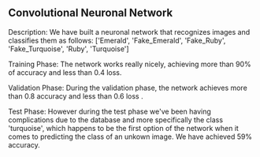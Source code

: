 Convolutional Neuronal Network
--------------------------------------------------

Description:
We have built a neuronal network that recognizes images and classifies them as follows: ['Emerald', 'Fake_Emerald', 'Fake_Ruby', 'Fake_Turquoise', 'Ruby', 'Turquoise']

Training Phase:
The network works really nicely, achieving more than 90% of accuracy and less than 0.4 loss.

Validation Phase:
During the validation phase, the network achieves more than 0.8 accuracy and less than 0.6 loss .

Test Phase:
However during the test phase we've been having complications due to the database and more specifically the class 'turquoise', which happens to be the first option of the network
when it comes to predicting the class of an unkown image.
We have achieved 59% accuracy.
